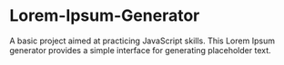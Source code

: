 # Lorem-Ipsum-Generator
A basic project aimed at practicing JavaScript skills. This Lorem Ipsum generator provides a simple interface for generating placeholder text. 
